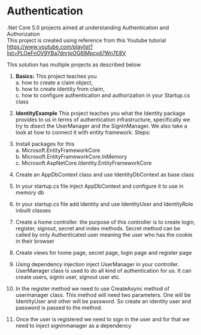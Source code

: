 # Authentication 
.Net Core 5.0 projects aimed at understanding Authentication and Authorization \
This project is created using reference from this Youtube tutorial https://www.youtube.com/playlist?list=PLOeFnOV9YBa7dnrjpOG6lMpcyd7Wn7E8V

This solution has multiple projects as described below
1. **Basics:** This project teaches you \
a. how to create a claim object, \
b. how to create identity from claim, \
c. how to configure authentication and authorization in your Startup.cs class

2. **IdentityExample** This project teaches you what the Identity package provides to us in terms of authentication infrastructure, specifically we try to disect the UserManager and the SignInManager. We also take a look at how to connect it with entity framework.
Steps:
1. Install packages for this \
a. Microsoft.EntityFrameworkCore \
b. Microsoft.EntityFrameworkCore.InMemory \
c. Microsoft.AspNetCore.Identity.EntityFrameworkCore

2. Create an AppDbContext class and use IdentityDbContext as base class
3. In your startup.cs file inject AppDbContext and configure it to use in memory db
4. In your startup.cs file add Identity and use IdentityUser and IdentityRole inbuilt classes
5. Create a home controller. the purpose of this controller is to create login, register, signout, secret and index methods. Secret method can be called by only Authenticated user meaning the user who has the cookie in their browser
6. Create views for home page, secret page, login page and register page
7. Using dependency injection inject UserManager<IdentityUser> in your controller. UserManager class is used to do all kind of authentication for us. It can create users, signin user, signout user etc.
8. In the register method we need to use CreateAsync method of usermanager class. This method will need two parameters. One will be IdentityUser and other will be password. So create an identity user and password is passed to the method. 
9. Once the user is registered we need to sign in the user and for that we need to inject signinmanager as a dependency

